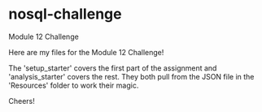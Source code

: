 # nosql-challenge
Module 12 Challenge

Here are my files for the Module 12 Challenge!

The 'setup_starter' covers the first part of the assignment and 'analysis_starter' covers the rest. They both pull from the JSON file in the 'Resources' folder to work their magic.

Cheers!
